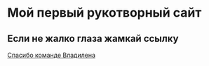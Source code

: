 # Мой первый рукотворный сайт

## Если не жалко глаза жамкай ссылку

[Спасибо команде Владилена](https://victorberyll.github.io/firstresume/)
